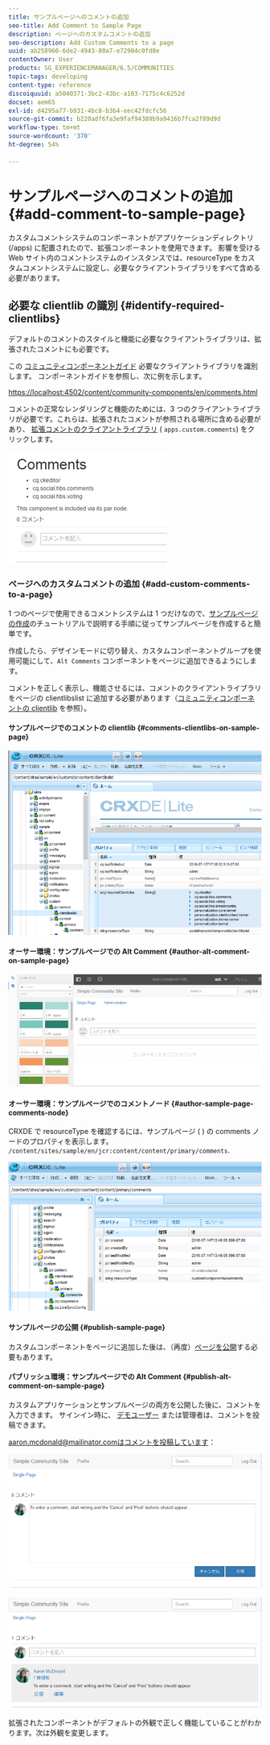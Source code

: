 ```yaml
---
title: サンプルページへのコメントの追加
seo-title: Add Comment to Sample Page
description: ページへのカスタムコメントの追加
seo-description: Add Custom Comments to a page
uuid: ab258960-6de2-4943-80a7-e72904c0fd8e
contentOwner: User
products: SG_EXPERIENCEMANAGER/6.5/COMMUNITIES
topic-tags: developing
content-type: reference
discoiquuid: a5040371-3bc2-43bc-a103-7175c4c6252d
docset: aem65
exl-id: d4295a77-b931-4bc8-b3b4-eec42fdcfc56
source-git-commit: b220adf6fa3e9faf94389b9a9416b7fca2f89d9d
workflow-type: tm+mt
source-wordcount: '370'
ht-degree: 54%

---
```


# サンプルページへのコメントの追加  {#add-comment-to-sample-page}

カスタムコメントシステムのコンポーネントがアプリケーションディレクトリ (/apps) に配置されたので、拡張コンポーネントを使用できます。 影響を受ける Web サイト内のコメントシステムのインスタンスでは、resourceType をカスタムコメントシステムに設定し、必要なクライアントライブラリをすべて含める必要があります。

## 必要な clientlib の識別 {#identify-required-clientlibs}

デフォルトのコメントのスタイルと機能に必要なクライアントライブラリは、拡張されたコメントにも必要です。

この [コミュニティコンポーネントガイド](/help/communities/components-guide.md) 必要なクライアントライブラリを識別します。 コンポーネントガイドを参照し、次に例を示します。

[https://localhost:4502/content/community-components/en/comments.html](https://localhost:4502/content/community-components/en/comments.html)

コメントの正常なレンダリングと機能のためには、3 つのクライアントライブラリが必要です。これらは、拡張されたコメントが参照される場所に含める必要があり、 [拡張コメントのクライアントライブラリ](/help/communities/extend-create-components.md#create-a-client-library-folder) ( `apps.custom.comments`) をクリックします。

![comments-component1](assets/comments-component1.png)

### ページへのカスタムコメントの追加 {#add-custom-comments-to-a-page}

1 つのページで使用できるコメントシステムは 1 つだけなので、[サンプルページの作成](/help/communities/create-sample-page.md)のチュートリアルで説明する手順に従ってサンプルページを作成すると簡単です。

作成したら、デザインモードに切り替え、カスタムコンポーネントグループを使用可能にして、`Alt Comments` コンポーネントをページに追加できるようにします。

コメントを正しく表示し、機能させるには、コメントのクライアントライブラリをページの clientlibslist に追加する必要があります（[コミュニティコンポーネントの clientlib](/help/communities/clientlibs.md) を参照）。

#### サンプルページでのコメントの clientlib {#comments-clientlibs-on-sample-page}

![comments-clientlibs-crxde](assets/comments-clientlibs-crxde.png)

#### オーサー環境：サンプルページでの Alt Comment {#author-alt-comment-on-sample-page}

![alt-comment](assets/alt-comment.png)

#### オーサー環境：サンプルページでのコメントノード {#author-sample-page-comments-node}

CRXDE で resourceType を確認するには、サンプルページ ( ) の comments ノードのプロパティを表示します。 `/content/sites/sample/en/jcr:content/content/primary/comments`.

![verify-comment-crxde](assets/verify-comment-crxde.png)

#### サンプルページの公開 {#publish-sample-page}

カスタムコンポーネントをページに追加した後は、（再度）[ページを公開](/help/communities/sites-console.md#publishing-the-site)する必要もあります。

#### パブリッシュ環境：サンプルページでの Alt Comment {#publish-alt-comment-on-sample-page}

カスタムアプリケーションとサンプルページの両方を公開した後に、コメントを入力できます。 サインイン時に、 [デモユーザー](/help/communities/tutorials.md#demo-users) または管理者は、コメントを投稿できます。

aaron.mcdonald@mailinator.comはコメントを投稿しています：

![publish-alt-comment](assets/publish-alt-comment.png)

![publish-alt-comment1](assets/publish-alt-comment1.png)

拡張されたコンポーネントがデフォルトの外観で正しく機能していることがわかります。次は外観を変更します。
